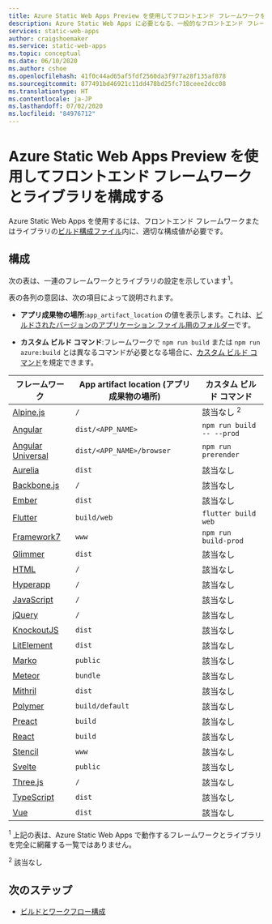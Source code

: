 ```yaml
---
title: Azure Static Web Apps Preview を使用してフロントエンド フレームワークを構成する
description: Azure Static Web Apps に必要となる、一般的なフロントエンド フレームワークの設定
services: static-web-apps
author: craigshoemaker
ms.service: static-web-apps
ms.topic: conceptual
ms.date: 06/10/2020
ms.author: cshoe
ms.openlocfilehash: 41f0c44ad65af5fdf2560da3f977a28f135af878
ms.sourcegitcommit: 877491bd46921c11dd478bd25fc718ceee2dcc08
ms.translationtype: HT
ms.contentlocale: ja-JP
ms.lasthandoff: 07/02/2020
ms.locfileid: "84976712"
---
```

# <a name="configure-front-end-frameworks-and-libraries-with-azure-static-web-apps-preview"></a>Azure Static Web Apps Preview を使用してフロントエンド フレームワークとライブラリを構成する

Azure Static Web Apps を使用するには、フロントエンド フレームワークまたはライブラリの[ビルド構成ファイル](github-actions-workflow.md)内に、適切な構成値が必要です。

## <a name="configuration"></a>構成

次の表は、一連のフレームワークとライブラリの設定を示しています<sup>1</sup>。

表の各列の意図は、次の項目によって説明されます。

- **アプリ成果物の場所**:`app_artifact_location` の値を表示します。これは、[ビルドされたバージョンのアプリケーション ファイル用のフォルダー](github-actions-workflow.md#build-and-deploy)です。

- **カスタム ビルド コマンド**:フレームワークで `npm run build` または `npm run azure:build` とは異なるコマンドが必要となる場合に、[カスタム ビルド コマンド](github-actions-workflow.md#custom-build-commands)を規定できます。

| フレームワーク | App artifact location (アプリ成果物の場所) | カスタム ビルド コマンド |
|--|--|--|
| [Alpine.js](https://github.com/alpinejs/alpine/) | `/` | 該当なし <sup>2</sup> |
| [Angular](https://angular.io/) | `dist/<APP_NAME>` | `npm run build -- --prod` |
| [Angular Universal](https://angular.io/guide/universal) | `dist/<APP_NAME>/browser` | `npm run prerender` |
| [Aurelia](https://aurelia.io/) | `dist` | 該当なし |
| [Backbone.js](https://backbonejs.org/) | `/` | 該当なし |
| [Ember](https://emberjs.com/) | `dist` | 該当なし |
| [Flutter](https://flutter.dev/) | `build/web` | `flutter build web` |
| [Framework7](https://framework7.io/) | `www` | `npm run build-prod` |
| [Glimmer](https://glimmerjs.com/) | `dist` | 該当なし |
| [HTML](https://developer.mozilla.org/docs/Web/HTML) | `/` | 該当なし |
| [Hyperapp](https://hyperapp.dev/) | `/` | 該当なし |
| [JavaScript](https://developer.mozilla.org/docs/Web/javascript) | `/` | 該当なし |
| [jQuery](https://jquery.com/) | `/` | 該当なし |
| [KnockoutJS](https://knockoutjs.com/) | `dist` | 該当なし |
| [LitElement](https://lit-element.polymer-project.org/) | `dist` | 該当なし |
| [Marko](https://markojs.com/) | `public` | 該当なし |
| [Meteor](https://www.meteor.com/) | `bundle` | 該当なし |
| [Mithril](https://mithril.js.org/) | `dist` | 該当なし |
| [Polymer](https://www.polymer-project.org/) | `build/default` | 該当なし |
| [Preact](https://preactjs.com/) | `build` | 該当なし |
| [React](https://reactjs.org/) | `build` | 該当なし |
| [Stencil](https://stenciljs.com/) | `www` | 該当なし |
| [Svelte](https://svelte.dev/) | `public` | 該当なし |
| [Three.js](https://threejs.org/) | `/` | 該当なし |
| [TypeScript](https://www.typescriptlang.org/) | `dist` | 該当なし |
| [Vue](http://vuejs.com/) | `dist` | 該当なし |

<sup>1</sup> 上記の表は、Azure Static Web Apps で動作するフレームワークとライブラリを完全に網羅する一覧ではありません。

<sup>2</sup> 該当なし

## <a name="next-steps"></a>次のステップ

- [ビルドとワークフロー構成](github-actions-workflow.md)
